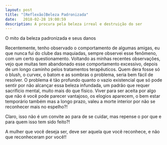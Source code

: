 ```yaml
---
layout: post
title: "[Reflexão]Beleza Padronizada"
date:   2018-02-28 19:00:59
description: A procura pela beleza irreal e destruição do ser
---
```



O mito da beleza padronizada e seus danos

Recentemente, tenho observado o comportamento de algumas amigas, eu que nunca fui do clube das maquiadas, sempre observei esse fenômeno, com um certo questionamento. Voltando as minhas recentes observações, vejo que muitas tem abandonado esse comportamento excessivo, depois de um longo caminho pelos tratamentos terapêuticos. Quem dera fosse só o blush, o curvex, o batom e as sombras o problema, seria bem fácil de resolver.
O problema é tão profundo quanto o vazio existencial que só pode sentir por não alcançar essa beleza infundada, um padrão que requer sacrifício mental, muito mais do que físico. Viver para ser aceita por algo que não é você pode parecer vantajoso, os elogios aparecem, o bem estar temporário também mas a longo prazo, valeu a morte interior por não se reconhecer mais no espelho?!

Claro, isso não é um convite ao para de se cuidar, mas repense o por que e para quem isso tem sido feito?!

A mulher que você deseja ser, deve ser aquela que você reconhece, e não que reconheceram por você!!
